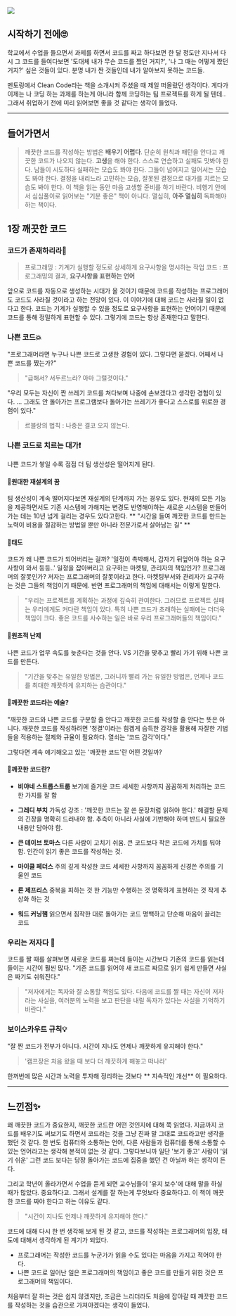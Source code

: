![](https://images.velog.io/images/zero9657/post/c94c2cdb-99c2-4a5a-a0f3-66e154fdbb0f/%EB%8B%A4%EC%9A%B4%EB%A1%9C%EB%93%9C.jpg)

## 시작하기 전에🙄
학교에서 수업을 들으면서 과제를 하면서 코드를 짜고 하다보면
한 달 정도만 지나서 다시 그 코드를 들여다보면 '도대체 내가 무슨 코드를 짰던 거지?', '나 그 때는 어떻게 짰던 거지?' 싶은 것들이 있다.  분명 내가 짠 것들인데 내가 알아보지 못하는 코드들.

멘토링에서 Clean Code라는 책을 소개시켜 주셨을 때 제일 떠올랐던 생각이다. 게다가 이제는 나 코딩 하는 과제를 하는게 아니라 함께 코딩하는 팀 프로젝트를 하게 될 텐데.. 그래서 취업하기 전에 미리 읽어보면 좋을 것 같다는 생각이 들었다.

---
## 들어가면서
> 깨끗한 코드를 작성하는 방법은 **배우기 어렵다**. 단순히 원칙과 패턴을 안다고 깨끗한 코드가 나오지 않는다. **고생**을 해야 한다. 스스로 연습하고 실패도 맛봐야 한다. 남들이 시도하다 실패하는 모습도 봐야 한다. 그들이 넘어지고 일어서는 모습도 봐야 한다. 결정을 내리느라 고민하는 모습, 잘못된 결정으로 대가를 치르는 모습도 봐야 한다. 
이 책을 읽는 동안 마음 고생할 준비를 하기 바란다. 비행기 안에서 심심풀이로 읽어보는 "기분 좋은" 책이 아니다. 열심히, **아주 열심히** 독파해야 하는 책이다.

## 1장 깨끗한 코드

### 코드가 존재하리라📁
>프로그래밍 : 기계가 실행할 정도로 상세하게 요구사항을 명시하는 작업
코드 : 프로그래밍의 결과, **요구사항을 표현하는 언어**

앞으로 코드를 자동으로 생성하는 시대가 올 것이기 때문에 코드를 작성하는 프로그래머도 코드도 사라질 것이라고 하는 전망이 있다. 이 이야기에 대해 코드는 사라질 일이 없다고 한다. 코드는 기계가 실행할 수 있을 정도로 요구사항을 표현하는 언어이기 때문에 코드를 통해 정밀하게 표현할 수 있다. 그렇기에 코드는 항상 존재한다고 말한다.

### 나쁜 코드💥
"프로그래머라면 누구나 나쁜 코드로 고생한 경험이 있다. 그렇다면 묻겠다. 어째서 나쁜 코드를 짰는가?"
>"급해서? 서두르느라? 아마 그럴것이다."

"우리 모두는 자신이 짠 쓰레기 코드를 쳐다보며 나중에 손보겠다고 생각한 경험이 있다. ... 그래도 안 돌아가는 프로그램보다 돌아가는 쓰레기가 좋다고 스스로를 위로한 경험이 있다."
>르블랑의 법칙 : 나중은 결코 오지 않는다.

### 나쁜 코드로 치르는 대가❗
나쁜 코드가 쌓일 수록 점점 더 팀 생산성은 떨어지게 된다. 

#### 📎원대한 재설계의 꿈
팀 생산성이 계속 떨어지다보면 재설계의 단계까지 가는 경우도 있다. 현재의 모든 기능을 제공하면서도 기존 시스템에 가해지는 변경도 반영해야하는 새로운 시스템을 만들어가는 데는 10년 넘게 걸리는 경우도 있다고한다.
** "시간을 들여 깨끗한 코드를 만드는 노력이 비용을 절감하는 방법일 뿐만 아니라 전문가로서 살아남는 길" **

#### 📎태도
코드가 왜 나쁜 코드가 되어버리는 걸까? '일정이 촉박해서, 갑자기 뒤엎어야 하는 요구사항이 와서 등등..' 일정을 잡아버리고 요구하는 마켓팅, 관리자의 책임인가? 프로그래머의 잘못인가? 저자는 프로그래머의 잘못이라고 한다. 마켓팅부서와 관리자가 요구하는 것은 그들의 책임이기 때문에. 반면 프로그래머의 책임에 대해서는 이렇게 말한다.
> "우리는 프로젝트를 계획하는 과정에 깊숙히 관여한다. 그러므로 프로젝트 실패는 우리에게도 커다란 책임이 있다. 특히 나쁜 코드가 초래하는 실패에는 더더욱 책임이 크다. 
> 좋은 코드를 사수하는 일은 바로 우리 프로그래머들의 책임이다."

#### 📎원초적 난제
나쁜 코드가 업무 속도를 늦춘다는 것을 안다. VS 기간을 맞추고 빨리 가기 위해 나쁜 코드를 만든다. 
>"기간을 맞추는 유일한 방법은, 그러니까 빨리 가는 유일한 방법은, 언제나 코드를 최대한 깨끗하게 유지하는 습관이다."

#### 📎깨끗한 코드라는 예술?
"깨끗한 코드와 나쁜 코드를 구분할 줄 안다고 깨끗한 코드를 작성할 줄 안다는 뜻은 아니다. 깨끗한 코드를 작성하려면 '청결'이라는 힘곕게 습득한 감각을 활용해 자잘한 기법들을 적용하는 절제와 규율이 필요하다. 열쇠는 '코드 감각'이다."

그렇다면 계속 얘기해오고 있는 '깨끗한 코드'란 어떤 것일까?

#### 📎깨끗한 코드란?
- **비야네 스트롭스트룹**
   보기에 즐거운 코드
   세세한 사항까지 꼼꼼하게 처리하는 코드
   한 가지를 잘 함
   

- **그레디 부치**
  가독성 강조 : '깨끗한 코드는 잘 쓴 문장처럼 읽혀야 한다.'
  해결할 문제의 긴장을 명확히 드러내야 함.
  추측이 아니라 사실에 기반해야 하며 반드시 필요한 내용만 담아야 함.
  

- **큰 데이브 토마스**
다른 사람이 고치기 쉬움.
큰 코드보다 작은 코드에 가치를 둬야 함.
인간이 읽기 좋은 코드를 작성하는 것.

- **마이클 페더스**
주의 깊게 작성한 코드
세세한 사항까지 꼼꼼하게 신경쓴 주의를 기울인 코드

- **론 제프리스**
중복을 피하는 것
한 기능만 수행하는 것
명확하게 표현하는 것
작게 추상화 하는 것

- **워드 커닝햄**
읽으면서 짐작한 대로 돌아가는 코드
명백하고 단순해 마음이 끌리는 코드
   
### 우리는 저자다 📝
코드를 짤 때를 살펴보면 새로운 코드를 짜는데 들이는 시간보다 기존의 코드를 읽는데 들이는 시간이 훨씬 많다.
"기존 코드를 읽어야 새 코드르 짜므로 읽기 쉽게 만들면 사실은 짜기도 쉬워진다."
>"저자에게는 독자와 잘 소통할 책임도 있다. 다음에 코드를 짤 때는 자신이 저자라는 사실을, 여러분의 노력을 보고 판단을 내릴 독자가 있다는 사실을 기억하기 바란다."
 
 ### 보이스카우트 규칙💡
 "잘 짠 코드가 전부가 아니다. 시간이 지나도 언제나 깨끗하게 유지해야 한다."
 >'캠프장은 처음 왔을 때 보다 더 깨끗하게 해놓고 떠나라'
 
 한꺼번에 많은 시간과 노력을 투자해 정리하는 것보다 ** 지속적인 개선** 이 필요하다.
 
 ---
 ## 느낀점✨
 왜 깨끗한 코드가 중요한지, 깨끗한 코드란 어떤 것인지에 대해 쭉 읽었다.  지금까지 코드를 배우기도 써보기도 하면서 코드라는 것을 그냥 진짜 말 그대로 코드라고만 생각을 했던 것 같다. 한 번도 컴퓨터와 소통하는 언어, 다른 사람들과 컴퓨터를 통해 소통할 수 있는 언어라고는 생각해 본적이 없는 것 같다. 그렇다보니까 일단 '보기 좋고' 사람이 '읽기 쉬운' 그런 코드 보다는 당장 돌아가는 코드에 집중을 했던 건 아닐까 하는 생각이 든다. 
 
 그리고 학년이 올라가면서 수업을 듣게 되면 교수님들이 '유지 보수'에 대해 말을 하실 때가 많았다. 중요하다고. 그래서 설계를 잘 하는게 무엇보다 중요하다고. 이 책이 깨끗한 코드를 짜야 한다고 하는 이유도 같다. 
 >"시간이 지나도 언제나 깨끗하게 유지해야 한다."
 
 코드에 대해 다시 한 번 생각해 보게 된 것 같고, 코드를 작성하는 프로그래머의 입장, 태도에 대해서 생각하게 된 계기가 되었다. 
- 프로그래머는 작성한 코드를 누군가가 읽을 수도 있다는 마음을 가지고 적어야 한다. 
 - 나쁜 코드로 일어난 일은 프로그래머의 책임이고 좋은 코드를 만들기 위한 것은 프로그래머의 책임이다. 

처음부터 잘 하는 것은 쉽지 않겠지만, 조금은 느리더라도 처음에 잡아갈 때 깨끗한 코드를 작성하는 것을 습관으로 가져야겠다는 생각이 들었다. 
 
